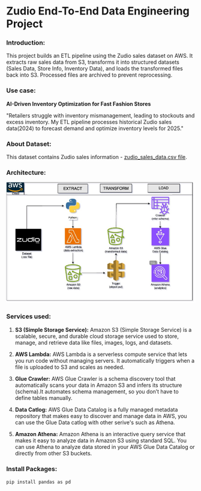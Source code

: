 # Zudio End-To-End Data Engineering Project
### Introduction:
This project builds an ETL pipeline using the Zudio sales dataset on AWS. It extracts raw sales data from S3, transforms it into structured datasets (Sales Data, Store Info, Inventory Data), and loads the transformed files back into S3. Processed files are archived to prevent reprocessing.

### Use case:
**AI-Driven Inventory Optimization for Fast Fashion Stores**

"Retailers struggle with inventory mismanagement, leading to stockouts and excess inventory. My ETL pipeline processes historical Zudio sales data(2024) to forecast demand and optimize inventory levels for 2025."

### About Dataset:
This dataset contains Zudio sales information - [zudio_sales_data.csv file](https://github.com/Raghul-DE/zudio-end-to-end-data-engineering-project/blob/main/Zudio_sales_data.csv).

### Architecture:
![Architecture diagram of AWS ETL Pipeline.](https://github.com/Raghul-DE/zudio-end-to-end-data-engineering-project/blob/main/zudio-etl-pipeline-architecture.jpg)

### Services used:
1. **S3 (Simple Storage Service):** Amazon S3 (Simple Storage Service) is a scalable, secure, and durable cloud storage service used to store, manage, and retrieve data like files, images, logs, and datasets.
  
2. **AWS Lambda:** AWS Lambda is a serverless compute service that lets you run code without managing servers. It automatically triggers when a file is uploaded to S3 and scales as needed.

3. **Glue Crawler:** AWS Glue Crawler is a schema discovery tool that automatically scans your data in Amazon S3 and infers its structure (schema).It automates schema management, so you don’t have to define tables manually.

4. **Data Catlog:** AWS Glue Data Catalog is a fully managed metadata repository that makes easy to discover and manage data in AWS, you can use the Glue Data catlog with other serive's such as Athena.

5. **Amazon Athena:** Amazon Athena is an interactive query service that makes it easy to analyze data in Amazon S3 using standard SQL. You can use Athena to analyze data stored in your AWS Glue Data Catalog or directly from other S3 buckets.

### Install Packages:
```
pip install pandas as pd
```
